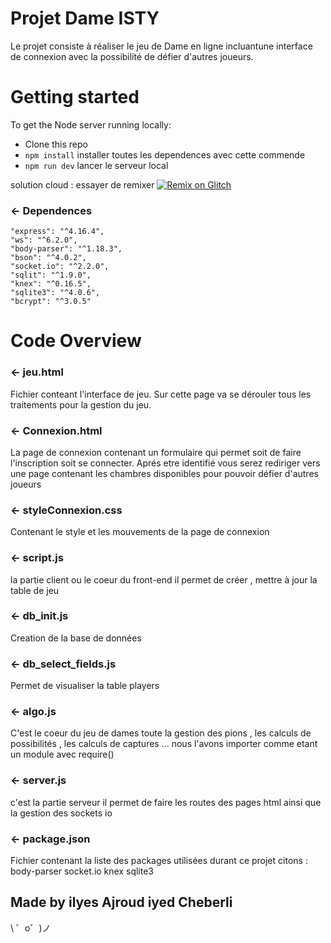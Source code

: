 Projet Dame ISTY 
=================
Le projet consiste à réaliser le jeu de Dame en ligne incluantune interface de connexion avec la possibilité
de défier d'autres joueurs.

# Getting started

To get the Node server running locally:

- Clone this repo
- `npm install` installer toutes les dependences avec cette commende
- `npm run dev` lancer le serveur local

solution cloud : essayer de remixer [![Remix on Glitch](https://cdn.glitch.com/2703baf2-b643-4da7-ab91-7ee2a2d00b5b%2Fremix-button.svg)](https://glitch.com/~3asba-3elasormek)

### ← Dependences 
    "express": "^4.16.4",
    "ws": "^6.2.0",
    "body-parser": "^1.18.3",
    "bson": "^4.0.2",
    "socket.io": "^2.2.0",
    "sqlit": "^1.9.0",
    "knex": "^0.16.5",
    "sqlite3": "^4.0.6",
    "bcrypt": "^3.0.5"

# Code Overview

### ← jeu.html
Fichier conteant l'interface de jeu. Sur cette page va se dérouler tous les traitements pour la gestion
du jeu.

### ← Connexion.html
La page de connexion contenant un formulaire qui permet soit de faire l'inscription soit se connecter.
Aprés etre identifié vous serez rediriger vers une page contenant les chambres disponibles pour pouvoir
défier d'autres joueurs

### ← styleConnexion.css
Contenant le style et les mouvements de la page de connexion 

### ← script.js
la partie client ou le coeur du front-end
il permet de créer , mettre à jour la table de jeu

### ← db_init.js
Creation de la base de données 

### ← db_select_fields.js
Permet de visualiser la table players

### ← algo.js
C'est le coeur du jeu de dames toute la gestion des pions , les calculs de possibilités , les calculs de captures ...
nous l'avons importer comme etant un module avec require()

### ← server.js
c'est la partie serveur 
il permet de faire les routes des pages html ainsi que la gestion des sockets io 

### ← package.json
Fichier contenant la liste des packages utilisées durant ce projet citons : 
    body-parser
    socket.io
    knex
    sqlite3


Made by  ilyes Ajroud iyed Cheberli
-------------------

\ ゜o゜)ノ
